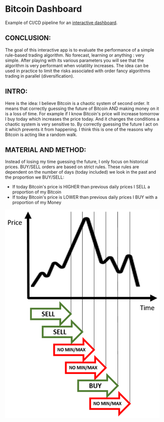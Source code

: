 # Bitcoin Dashboard

Example of CI/CD pipeline for an [interactive dashboard](https://boiling-taiga-96904.herokuapp.com/).

## CONCLUSION:
The goal of this interactive app is to evaluate the performance of a simple rule-based trading algorithm. No forecast, learning or anything : very simple. After playing with its various parameters you will see that the algorithm is very performant when volatility increases. The idea can be used in practice to limit the risks associated with order fancy algorithms trading in parallel (diversification).

## INTRO:
Here is the idea: I believe Bitcoin is a chaotic system of second order. It means that correctly guessing the future of Bitcoin AND making money on it is a loss of time. For example if I know Bitcoin's price will increase tomorrow I buy today which increases the price today. And it changes the conditions a chaotic system is very sensitive to. By correctly guessing the future I act on it which prevents it from happening. I think this is one of the reasons why Bitcoin is acting like a random walk.

## MATERIAL AND METHOD:
Instead of losing my time guessing the future, I only focus on historical prices. BUY/SELL orders are based on strict rules. These rules are dependent on the number of days (today included) we look in the past and the proportion we BUY/SELL:

- If today Bitcoin's price is HIGHER than previous daily prices I SELL a proportion of my Bitcoin
- If today Bitcoin's price is LOWER than previous daily prices I BUY with a proportion of my Money

![alt text](https://github.com/seaslug95/testbitcoin/blob/master/pics/Schema_Algo.png?raw=true)
